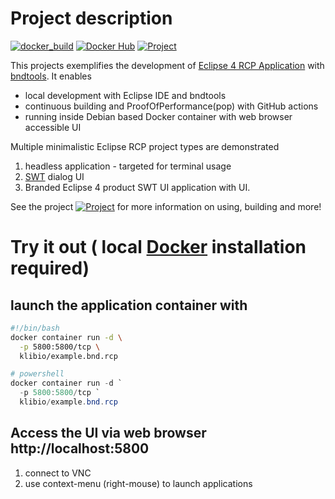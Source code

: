 # Project description

[![docker_build](https://github.com/klibio/example.bnd.rcp/actions/workflows/actions_build.yml/badge.svg)](https://github.com/klibio/example.bnd.rcp/actions/workflows/actions_build.yml)
[![Docker Hub](https://img.shields.io/badge/Docker%20Hub-example.bnd.rcp-blue)](https://hub.docker.com/repository/docker/klibio/example.bnd.rcp)
[![Project](https://img.shields.io/badge/Project-Wiki-blueviolet)](https://github.com/klibio/example.bnd.rcp/wiki)

This projects exemplifies the development of [Eclipse 4 RCP Application](https://www.eclipse.org/equinox/) with [bndtools](https://bndtools.org/).
It enables
* local development with Eclipse IDE and bndtools
* continuous building and ProofOfPerformance(pop) with GitHub actions
* running inside Debian based Docker container with web browser accessible UI

Multiple minimalistic Eclipse RCP project types are demonstrated
1. headless application - targeted for terminal usage
2. [SWT](https://www.eclipse.org/swt/) dialog UI 
3. Branded Eclipse 4 product SWT UI application with UI. 

See the project [![Project](https://img.shields.io/badge/Project-Wiki-blueviolet)](https://github.com/klibio/example.bnd.rcp/wiki) for more information on using, building and more!

# Try it out ( local [Docker](https://www.docker.com/) installation required)

## launch the application container with
```bash
#!/bin/bash
docker container run -d \
  -p 5800:5800/tcp \
  klibio/example.bnd.rcp
```
```powershell
# powershell
docker container run -d `
  -p 5800:5800/tcp `
  klibio/example.bnd.rcp
```

##  Access the UI via  web browser http://localhost:5800 
1. connect to VNC
2. use context-menu (right-mouse) to launch applications

